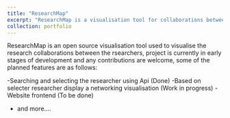 ```yaml
---
title: "ResearchMap"
excerpt: "ResearchMap is a visualisation tool for collaborations between researchers<br/><img src='/images'>"
collection: portfolio
---
```


ResearchMap is an open source visualisation tool used to visualise the research collaborations between the rsearchers, project is currently in early stages of development and any contributions are welcome, some of the planned features are as follows:

-Searching and selecting the researcher using Api (Done)
-Based on selecter researcher display a networking visualisation (Work in progress)
-Website frontend (To be done)
- and more....
  
